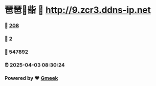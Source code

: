 # 琶琶🔭啙 :link: http://9.zcr3.ddns-ip.net 
### :page_facing_up: [208](http://9.zcr3.ddns-ip.net/tag.html) 
### :speech_balloon: 2 
### :hibiscus: 547892 
### :alarm_clock: 2025-04-03 08:30:24 
### Powered by :heart: [Gmeek](https://github.com/Meekdai/Gmeek)
